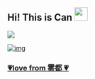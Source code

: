 <div>
    <h2>
    	Hi! This is Can
        <img src="https://camo.githubusercontent.com/8653492b3ab0c46cc580ad293f0555880ecf8ac82f0a761f17af1335e85e4de6/68747470733a2f2f71706c7573706963747572652e6f73732d636e2d6265696a696e672e616c6979756e63732e636f6d2f364c6a6a51412f48692e676966" width=30>
    </h2>
    <div>
        <a href="https://github.com/VanCoghChan">
    	<img src="https://komarev.com/ghpvc/?username=VanCoghChan&style=for-the-badge&color=99cc33">
    </div>
</div>

![img](http://81.68.120.162:8080/static/images/avatar.gif)
<br>
<div>
    <h3>
        💗love from 雾都  💗
    </h3>
</div>

